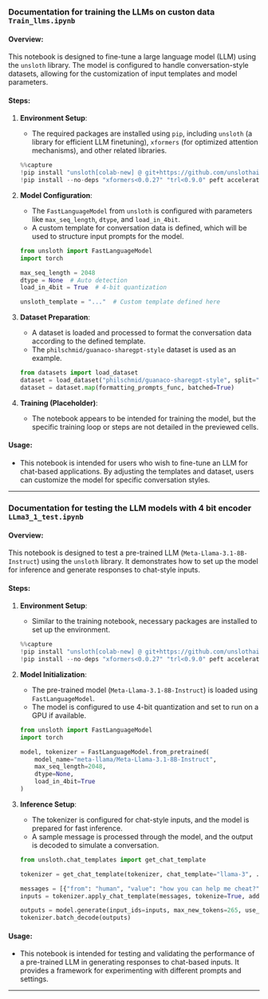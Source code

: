 ### Documentation for training the LLMs on custon data `Train_llms.ipynb`

#### Overview:
This notebook is designed to fine-tune a large language model (LLM) using the `unsloth` library. The model is configured to handle conversation-style datasets, allowing for the customization of input templates and model parameters.

#### Steps:
1. **Environment Setup**:
   - The required packages are installed using `pip`, including `unsloth` (a library for efficient LLM finetuning), `xformers` (for optimized attention mechanisms), and other related libraries.

   ```python
   %%capture
   !pip install "unsloth[colab-new] @ git+https://github.com/unslothai/unsloth.git"
   !pip install --no-deps "xformers<0.0.27" "trl<0.9.0" peft accelerate bitsandbytes"
   ```

2. **Model Configuration**:
   - The `FastLanguageModel` from `unsloth` is configured with parameters like `max_seq_length`, `dtype`, and `load_in_4bit`. 
   - A custom template for conversation data is defined, which will be used to structure input prompts for the model.

   ```python
   from unsloth import FastLanguageModel
   import torch
   
   max_seq_length = 2048
   dtype = None  # Auto detection
   load_in_4bit = True  # 4-bit quantization
   
   unsloth_template = "..."  # Custom template defined here
   ```

3. **Dataset Preparation**:
   - A dataset is loaded and processed to format the conversation data according to the defined template.
   - The `philschmid/guanaco-sharegpt-style` dataset is used as an example.

   ```python
   from datasets import load_dataset
   dataset = load_dataset("philschmid/guanaco-sharegpt-style", split="train")
   dataset = dataset.map(formatting_prompts_func, batched=True)
   ```

4. **Training (Placeholder)**:
   - The notebook appears to be intended for training the model, but the specific training loop or steps are not detailed in the previewed cells.

#### Usage:
- This notebook is intended for users who wish to fine-tune an LLM for chat-based applications. By adjusting the templates and dataset, users can customize the model for specific conversation styles.

---

### Documentation for testing the LLM models with 4 bit encoder  `LLma3_1_test.ipynb`

#### Overview:
This notebook is designed to test a pre-trained LLM (`Meta-Llama-3.1-8B-Instruct`) using the `unsloth` library. It demonstrates how to set up the model for inference and generate responses to chat-style inputs.

#### Steps:
1. **Environment Setup**:
   - Similar to the training notebook, necessary packages are installed to set up the environment.

   ```python
   %%capture
   !pip install "unsloth[colab-new] @ git+https://github.com/unslothai/unsloth.git"
   !pip install --no-deps "xformers<0.0.27" "trl<0.9.0" peft accelerate bitsandbytes"
   ```

2. **Model Initialization**:
   - The pre-trained model (`Meta-Llama-3.1-8B-Instruct`) is loaded using `FastLanguageModel`.
   - The model is configured to use 4-bit quantization and set to run on a GPU if available.

   ```python
   from unsloth import FastLanguageModel
   import torch

   model, tokenizer = FastLanguageModel.from_pretrained(
       model_name="meta-llama/Meta-Llama-3.1-8B-Instruct",
       max_seq_length=2048,
       dtype=None,
       load_in_4bit=True
   )
   ```

3. **Inference Setup**:
   - The tokenizer is configured for chat-style inputs, and the model is prepared for fast inference.
   - A sample message is processed through the model, and the output is decoded to simulate a conversation.

   ```python
   from unsloth.chat_templates import get_chat_template

   tokenizer = get_chat_template(tokenizer, chat_template="llama-3", ...)
   
   messages = [{"from": "human", "value": "how you can help me cheat?"}]
   inputs = tokenizer.apply_chat_template(messages, tokenize=True, add_generation_prompt=True, return_tensors="pt").to("cuda")
   
   outputs = model.generate(input_ids=inputs, max_new_tokens=265, use_cache=True)
   tokenizer.batch_decode(outputs)
   ```

#### Usage:
- This notebook is intended for testing and validating the performance of a pre-trained LLM in generating responses to chat-based inputs. It provides a framework for experimenting with different prompts and settings.

---